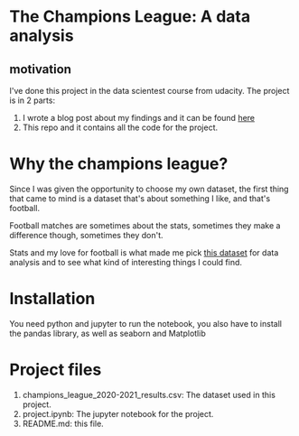 # The Champions League: A data analysis

## motivation

I've done this project in the data scientest course from udacity. The project is in 2 parts:

1. I wrote a blog post about my findings and it can be found [here](https://mohammad-aloufi.github.io/2021/10/24/The-Champions-League-,-A-look-from-a-data-perspective.html)
2. This repo and it contains all the code for the project.

# Why the champions league?

Since I was given the opportunity to choose my own dataset, the first thing that came to mind is a dataset that's about something I like, and that's football.

Football matches are sometimes about the stats, sometimes they make a difference though, sometimes they don't.

Stats and my love for football is what made me pick [this dataset](https://www.kaggle.com/mcarujo/uefa-champions-league-20202021/tasks) for data analysis and to see what kind of interesting things I could find.

# Installation

You need python and jupyter to run the notebook, you also have to install the pandas library, as well as seaborn and Matplotlib

# Project files

1. champions_league_2020-2021_results.csv: The dataset used in this project.
2. project.ipynb: The jupyter notebook for the project.
3. README.md: this file.
